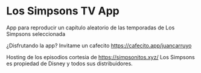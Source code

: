 # Los Simpsons TV App
App para reproducir un capítulo aleatorio de las temporadas de Los Simpsons seleccionada

¿Disfrutando la app? Invitame un cafecito https://cafecito.app/juancarruyo


Hosting de los episodios cortesia de https://simpsonitos.xyz/
Los Simpsons es propiedad de Disney y todos sus distribuidores.
